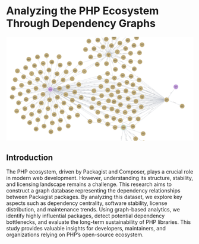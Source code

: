 # Analyzing the PHP Ecosystem Through Dependency Graphs

![Dependency Graph](./figures/README.png)

## Introduction 

The PHP ecosystem, driven by Packagist and Composer, plays a crucial role in modern web development. However, understanding its structure, stability, and licensing landscape remains a challenge. This research aims to construct a graph database representing the dependency relationships between Packagist packages. By analyzing this dataset, we explore key aspects such as dependency centrality, software stability, license distribution, and maintenance trends. Using graph-based analytics, we identify highly influential packages, detect potential dependency bottlenecks, and evaluate the long-term sustainability of PHP libraries. This study provides valuable insights for developers, maintainers, and organizations relying on PHP’s open-source ecosystem.



